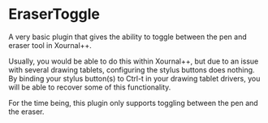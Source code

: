 # EraserToggle

A very basic plugin that gives the ability to toggle between the pen and eraser tool in
Xournal++.

Usually, you would be able to do this within Xournal++, but due to an issue with several
drawing tablets, configuring the stylus buttons does nothing. By binding your stylus button(s)
to Ctrl-t in your drawing tablet drivers, you will be able to recover some of this functionality.

For the time being, this plugin only supports toggling between the pen and the eraser.
